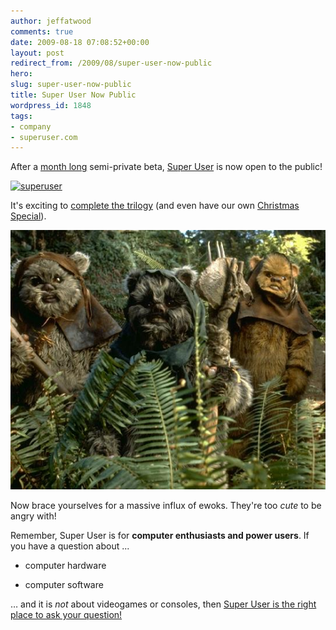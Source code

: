 ```yaml
---
author: jeffatwood
comments: true
date: 2009-08-18 07:08:52+00:00
layout: post
redirect_from: /2009/08/super-user-now-public
hero: 
slug: super-user-now-public
title: Super User Now Public
wordpress_id: 1848
tags:
- company
- superuser.com
---
```



After a [month long](http://blog.stackoverflow.com/2009/07/super-user-semi-private-beta-begins/) semi-private beta, [Super User](http://superuser.com) is now open to the public!



[![superuser](http://superuser.com/content/superuser/img/logo.png)](http://superuser.com)



It's exciting to [complete the trilogy](http://blog.stackoverflow.com/2009/05/the-stack-overflow-trilogy/) (and even have our own [Christmas Special](http://blog.stackoverflow.com/2009/06/cmon-get-meta/)).



![](/images/wordpress/ewoks.jpg)



Now brace yourselves for a massive influx of ewoks. They're too _cute_ to be angry with!



Remember, Super User is for **computer enthusiasts and power users**. If you have a question about ...







  * computer hardware

  * computer software




… and it is _not_ about videogames or consoles, then [Super User is the right place to ask your question!](http://superuser.com/)

